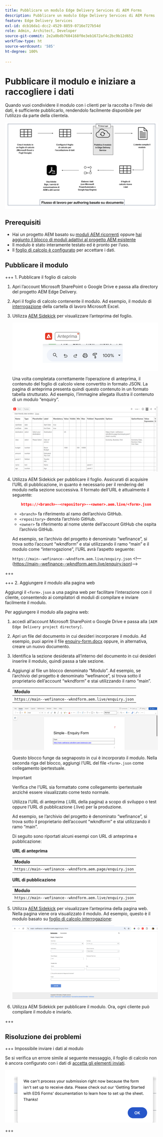 ```yaml
---
title: Pubblicare un modulo Edge Delivery Services di AEM Forms
description: Pubblicare un modulo Edge Delivery Services di AEM Forms
feature: Edge Delivery Services
exl-id: dcb16da1-dcc2-4529-8859-0716e727b54d
role: Admin, Architect, Developer
source-git-commit: 2e2a0bdb7604168f0e3eb1672af4c2bc9b12d652
workflow-type: ht
source-wordcount: '585'
ht-degree: 100%

---
```


# Pubblicare il modulo e iniziare a raccogliere i dati

Quando vuoi condividere il modulo con i clienti per la raccolta o l’invio dei dati, è sufficiente pubblicarlo, rendendolo facilmente disponibile per l’utilizzo da parte della clientela.

![Ecosistema di authoring basato su documenti](/help/edge/assets/document-based-authoring-workflow-publish-form.png)

## Prerequisiti

- Hai un progetto AEM basato su [moduli AEM ricorrenti](/help/edge/docs/forms/tutorial.md#create-a-new-aem-project-pre-configured-with-adaptive-forms-block) oppure [hai aggiunto il blocco di moduli adattivi al progetto AEM esistente](/help/edge/docs/forms/tutorial.md#add-adaptive-forms-block-to-your-existing-aem-project)
- Il modulo è stato interamente testato ed è pronto per l’uso.
- Il [foglio di calcolo è configurato](/help/edge/docs/forms/submit-forms.md) per accettare i dati.


## Pubblicare il modulo

+++ &#x200B;1. Pubblicare il foglio di calcolo

1. Apri l’account Microsoft SharePoint o Google Drive e passa alla directory del progetto AEM Edge Delivery.

1. Apri il foglio di calcolo contenente il modulo. Ad esempio, il modulo di [interrogazione](/help/edge/assets/enquiry.xlsx) della cartella di lavoro Microsoft Excel.

1. Utilizza [AEM Sidekick](https://www.aem.live/developer/tutorial#preview-and-publish-your-content) per visualizzare l’anteprima del foglio.

   ![Utilizza AEM Sidekick per visualizzare l’anteprima del foglio](/help/edge/assets/preview-form.png)

   Una volta completata correttamente l’operazione di anteprima, il contenuto del foglio di calcolo viene convertito in formato JSON. La pagina di anteprima presenta quindi questo contenuto in un formato tabella strutturato. Ad esempio, l’immagine allegata illustra il contenuto di un modulo “enquiry”.

   ![Anteprima dei moduli in formato JSON](/help/edge/assets/forms-preview-json-format.png)

1. Utilizza AEM Sidekick per pubblicare il foglio. Assicurati di acquisire l’URL di pubblicazione, in quanto è necessario per il rendering del modulo nella sezione successiva. Il formato dell’URL è attualmente il seguente:


   ```JSON
       https://<branch>--<repository>--<owner>.aem.live/<form>.json
   ```

   - `<branch>` fa riferimento al ramo dell’archivio GitHub.
   - `<repository>` denota l’archivio GitHub.
   - `<owner>` fa riferimento al nome utente dell’account GitHub che ospita l’archivio GitHub.

   Ad esempio, se l’archivio del progetto è denominato “wefinance”, si trova sotto l’account “wkndform” e stai utilizzando il ramo “main” e il modulo come “interrogazione”, l’URL avrà l’aspetto seguente:

   `https://main--wefinance--wkndform.aem.live/enquiry.json`
&lt;!—(https://main--wefinance--wkndform.aem.live/enquiry.json)-->

+++

+++ &#x200B;2. Aggiungere il modulo alla pagina web

Aggiungi il `<form>.json` a una pagina web per facilitare l’interazione con il cliente, consentendo ai compilatori di moduli di compilare e inviare facilmente il modulo.


Per aggiungere il modulo alla pagina web:

1. accedi all’account Microsoft SharePoint o Google Drive e passa alla `[AEM Edge Delivery project directory]`.

1. Apri un file del documento in cui desideri incorporare il modulo. Ad esempio, puoi aprire il file [enquiry-form.docx](/help/edge/assets/enquiry-form.docx) oppure, in alternativa, creare un nuovo documento.

1. Identifica la sezione desiderata all’interno del documento in cui desideri inserire il modulo, quindi passa a tale sezione.

1. Aggiungi al file un blocco denominato “Modulo”. Ad esempio, se l’archivio del progetto è denominato “wefinance”, si trova sotto il proprietario dell’account “wkndform” e stai utilizzando il ramo “main”.

   | Modulo |
   |---|
   | `https://main--wefinance--wkndform.aem.live/enquiry.json` |

   ![Aggiungi al file un blocco denominato “Modulo”](/help/edge/assets/enquiry-doc-to-embed-form.png)

   Questo blocco funge da segnaposto in cui è incorporato il modulo. Nella seconda riga del blocco, aggiungi l’URL del file `<form>.json` come collegamento ipertestuale.

   >[!IMPORTANT]
   >
   >
   > Verifica che l’URL sia formattato come collegamento ipertestuale anziché essere visualizzato come testo normale.

   Utilizza l’URL di anteprima (.URL della pagina) a scopo di sviluppo o test oppure l’URL di pubblicazione (.live) per la produzione.

   Ad esempio, se l’archivio del progetto è denominato “wefinance”, si trova sotto il proprietario dell’account “wkndform” e stai utilizzando il ramo “main”.

   Di seguito sono riportati alcuni esempi con URL di anteprima e pubblicazione:

   **URL di anteprima**

   | Modulo |
   |---|
   | `https://main--wefinance--wkndform.aem.page/enquiry.json` |


   **URL di pubblicazione**

   | Modulo |
   |---|
   | `https://main--wefinance--wkndform.aem.live/enquiry.json` |

1. Utilizza [AEM Sidekick](https://www.aem.live/developer/tutorial#preview-and-publish-your-content) per visualizzare l’anteprima della pagina web. Nella pagina viene ora visualizzato il modulo. Ad esempio, questo è il modulo basato su [foglio di calcolo interrogazione](/help/edge/assets/enquiry-form.docx):


   ![Un esempio di modulo EDS](/help/edge/assets/updated-form.png)

1. Utilizza AEM Sidekick per pubblicare il modulo. Ora, ogni cliente può compilare il modulo e inviarlo.

+++

## Risoluzione dei problemi

+++ Impossibile inviare i dati al modulo

Se si verifica un errore simile al seguente messaggio, il foglio di calcolo non è ancora configurato con i dati di [accetta gli elementi inviati](/help/edge/docs/forms/submit-forms.md).

![errore durante l’invio del modulo](/help/edge/assets/form-error.png)

+++



